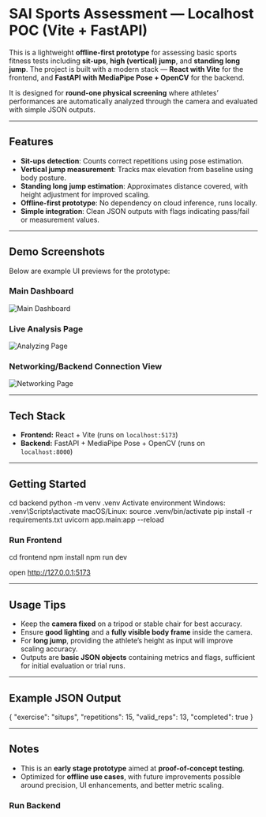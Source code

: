 # SAI Sports Assessment — Localhost POC (Vite + FastAPI)

This is a lightweight **offline-first prototype** for assessing basic sports fitness tests including **sit-ups**, **high (vertical) jump**, and **standing long jump**. The project is built with a modern stack — **React with Vite** for the frontend, and **FastAPI with MediaPipe Pose + OpenCV** for the backend.  

It is designed for **round-one physical screening** where athletes’ performances are automatically analyzed through the camera and evaluated with simple JSON outputs.

---

## Features
- **Sit-ups detection**: Counts correct repetitions using pose estimation.
- **Vertical jump measurement**: Tracks max elevation from baseline using body posture.
- **Standing long jump estimation**: Approximates distance covered, with height adjustment for improved scaling.
- **Offline-first prototype**: No dependency on cloud inference, runs locally.
- **Simple integration**: Clean JSON outputs with flags indicating pass/fail or measurement values.

---

## Demo Screenshots
Below are example UI previews for the prototype:

### Main Dashboard
![Main Dashboard](images/main_dashboard.png)

### Live Analysis Page
![Analyzing Page](images/analysing_page.png)

### Networking/Backend Connection View
![Networking Page](images/networking_page.png)

---

## Tech Stack
- **Frontend:** React + Vite (runs on `localhost:5173`)  
- **Backend:** FastAPI + MediaPipe Pose + OpenCV (runs on `localhost:8000`)  

---

## Getting Started
cd backend
python -m venv .venv
Activate environment
Windows: .venv\Scripts\activate
macOS/Linux: source .venv/bin/activate
pip install -r requirements.txt
uvicorn app.main:app --reload


### Run Frontend
cd frontend
npm install
npm run dev

open http://127.0.0.1:5173


---

## Usage Tips
- Keep the **camera fixed** on a tripod or stable chair for best accuracy.
- Ensure **good lighting** and a **fully visible body frame** inside the camera.
- For **long jump**, providing the athlete’s height as input will improve scaling accuracy.
- Outputs are **basic JSON objects** containing metrics and flags, sufficient for initial evaluation or trial runs.

---

## Example JSON Output
{
"exercise": "situps",
"repetitions": 15,
"valid_reps": 13,
"completed": true
}


*********
## Notes
- This is an **early stage prototype** aimed at **proof-of-concept testing**.  
- Optimized for **offline use cases**, with future improvements possible around precision, UI enhancements, and better metric scaling.


### Run Backend
